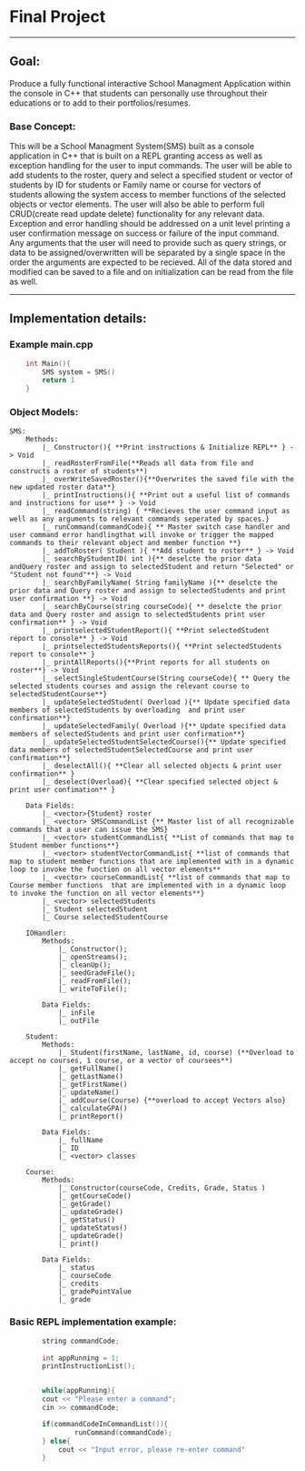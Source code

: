 # Final Project



---

## **Goal**: 
Produce a fully functional interactive School Managment Application within the console in C++ that students can personally use throughout their educations or to add to their portfolios/resumes.

### **Base Concept**:
This will be a School Managment System(SMS) built as a console application in C++ that is built on a REPL granting access as well as exception handling for the user to input commands. The user will be able to add students to the roster, query and select a specified student or vector of students by ID for students or Family name or course for vectors of students allowing the system access to member functions of the selected objects or vector elements. The user will also be able to perform full CRUD(create read update delete) functionality for any relevant data. Exception and error handling should be addressed on a unit level printing a user confirmation message on success or failure of the input command. Any arguments that the user will need to provide such as query strings, or data to be assigned/overwritten will be separated by a single space in the order the arguments are expected to be recieved. All of the data stored and modified can be saved to a file and on initialization can be read from the file as well. 



---
## Implementation details:



### **Example main.cpp**
```cpp
    int Main(){
        SMS system = SMS()
        return 1
    }
```
### **Object Models**:


    SMS:
        Methods:
            |_ Constructor(){ **Print instructions & Initialize REPL** } -> Void
            |_ readRosterFromFile(**Reads all data from file and constructs a roster of students**)
            |_ overWriteSavedRoster(){**Overwrites the saved file with the new updated roster data**}
            |_ printInstructions(){ **Print out a useful list of commands and instructions for use** } -> Void
            |_ readCommand(string) { **Recieves the user command input as well as any arguments to relevant commands seperated by spaces.}
            |_ runCommand(commandCode){ ** Master switch case handler and user command error handlingthat will invoke or trigger the mapped commands to their relevant object and member function **}
            |_ addToRoster( Student ){ **Add student to roster** } -> Void
            |_ searchByStudentID( int ){** deselcte the prior data andQuery roster and assign to selectedStudent and return "Selected" or "Student not found"**} -> Void
            |_ searchByFamilyName( String familyName ){** deselcte the prior data and Query roster and assign to selectedStudents and print user confirmation **} -> Void
            |_ searchByCourse(string courseCode){ ** deselcte the prior data and Query roster and assign to selectedStudents print user confirmation** } -> Void
            |_ printselectedStudentReport(){ **Print selectedStudent report to console** } -> Void
            |_ printselectedStudentsReports(){ **Print selectedStudents report to console** }
            |_ printAllReports(){**Print reports for all students on roster**} -> Void
            |_ selectSingleStudentCourse(String courseCode){ ** Query the selected students courses and assign the relevant course to selectedStudentCourse**}
            |_ updateSelectedStudent( Overload ){** Update specified data members of selectedStudents by overloading  and print user confirmation**}
            |_ updateSelectedFamily( Overload ){** Update specified data members of selectedStudents and print user confirmation**}
            |_ updateSelectedStudentSelectedCourse(){** Update specified data members of selectedStudentSelectedCourse and print user confirmation**}
            |_ deselectAll(){ **Clear all selected objects & print user confirmation** }
            |_ deselect(Overload){ **Clear specified selected object & print user confimation** }

        Data Fields:
            |_ <vector>{Student} roster
            |_ <vector> SMSCommandList {** Master list of all recognizable commands that a user can issue the SMS}
            |_ <vector> studentCommandList{ **List of commands that map to Student member functions**}
            |_ <vector> studentVectorCommandList{ **list of commands that map to student member functions that are implemented with in a dynamic loop to invoke the function on all vector elements**
            |_ <vector> courseCommandList{ **list of commands that map to Course member functions  that are implemented with in a dynamic loop to invoke the function on all vector elements**}
            |_ <vector> selectedStudents
            |_ Student selectedStudent
            |_ Course selectedStudentCourse

~~~
    IOHandler:
        Methods:
            |_ Constructor();
            |_ openStreams();
            |_ cleanUp();
            |_ seedGradeFile();
            |_ readFromFile();
            |_ writeToFile();

        Data Fields:
            |_ inFile
            |_ outFile
~~~

~~~
    Student:
        Methods:
            |_ Student(firstName, lastName, id, course) (**Overload to accept no courses, 1 course, or a vector of coursees**)
            |_ getFullName()
            |_ getLastName()
            |_ getFirstName()
            |_ updateName()
            |_ addCourse(Course) {**overload to accept Vectors also}
            |_ calculateGPA()
            |_ printReport()

        Data Fields:
            |_ fullName
            |_ ID
            |_ <vector> classes

~~~

~~~
    Course:
        Methods:
            |_ Constructor(courseCode, Credits, Grade, Status )
            |_ getCourseCode()
            |_ getGrade()
            |_ updateGrade()
            |_ getStatus()
            |_ updateStatus()
            |_ updateGrade()
            |_ print()

        Data Fields:
            |_ status
            |_ courseCode
            |_ credits
            |_ gradePointValue
            |_ grade
 ~~~        
### Basic REPL implementation example:
```CPP
        string commandCode;
        
        int appRunning = 1;
        printInstructionList();


        while(appRunning){
        cout << "Please enter a command";
        cin >> commandCode;

        if(commandCodeInCommandList()){
                runCommand(commandCode);
        } else{
            cout << "Input error, please re-enter command"
        }



```